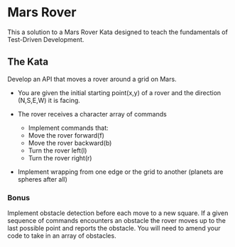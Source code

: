# Mars Rover

This a solution to a Mars Rover Kata designed to teach the fundamentals of Test-Driven Development.

## The Kata
Develop an API that moves a rover around a grid on Mars.
* You are given the initial starting point(x,y) of a rover and the direction (N,S,E,W) it is facing.
* The rover receives a character array of commands
    * Implement commands that:
    * Move the rover forward(f)
    * Move the rover backward(b)
    * Turn the rover left(l)
    * Turn the rover right(r)

* Implement wrapping from one edge or the grid to another (planets are spheres after all)

### Bonus
Implement obstacle detection before each move to a new square. If a given sequence of commands encounters an
obstacle the rover moves up to the last possible point and reports the obstacle. You will need to amend your code to
take in an array of obstacles.